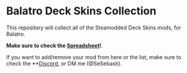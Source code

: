 # Balatro Deck Skins Collection

This repository will collect all of the Steamodded Deck Skins mods, for Balatro.

**Make sure to check the [Spreadsheet](https://docs.google.com/spreadsheets/d/1ltZwvOqJKhV28srCKpwzDgxlNhimSD_RvO68czORvAE/edit?gid=538241148#gid=538241148)!**.

If you want to add/remove your mod from here or the list, make sure to check the **[Discord](https://discord.com/channels/1116389027176787968/1355426938637779088), or DM me (@SeSebasti).
